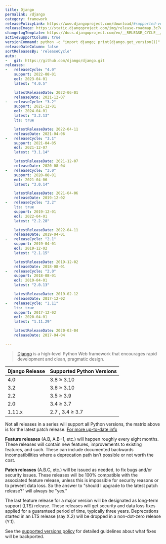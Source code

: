 ```yaml
---
title: Django
permalink: /django
category: framework
releasePolicyLink: https://www.djangoproject.com/download/#supported-versions
releaseImage: https://static.djangoproject.com/img/release-roadmap.3c7ece4f31b3.png
changelogTemplate: https://docs.djangoproject.com/en/__RELEASE_CYCLE__/releases/__LATEST__/
activeSupportColumn: true
versionCommand: python -c "import django; print(django.get_version())"
releaseDateColumn: false
sortReleasesBy: 'releaseCycle'
auto:
-   git: https://github.com/django/django.git
releases:
-   releaseCycle: "4.0"
    support: 2022-08-01
    eol: 2023-04-01
    latest: "4.0.5"

    latestReleaseDate: 2022-06-01
    releaseDate: 2021-12-07
-   releaseCycle: "3.2"
    support: 2021-12-01
    eol: 2024-04-01
    latest: "3.2.13"
    lts: true

    latestReleaseDate: 2022-04-11
    releaseDate: 2021-04-06
-   releaseCycle: "3.1"
    support: 2021-04-05
    eol: 2021-12-07
    latest: "3.1.14"

    latestReleaseDate: 2021-12-07
    releaseDate: 2020-08-04
-   releaseCycle: "3.0"
    support: 2020-08-01
    eol: 2021-04-06
    latest: "3.0.14"

    latestReleaseDate: 2021-04-06
    releaseDate: 2019-12-02
-   releaseCycle: "2.2"
    lts: true
    support: 2019-12-01
    eol: 2022-04-01
    latest: "2.2.28"

    latestReleaseDate: 2022-04-11
    releaseDate: 2019-04-01
-   releaseCycle: "2.1"
    support: 2019-04-01
    eol: 2019-12-02
    latest: "2.1.15"

    latestReleaseDate: 2019-12-02
    releaseDate: 2018-08-01
-   releaseCycle: "2.0"
    support: 2018-08-01
    eol: 2019-04-01
    latest: "2.0.13"

    latestReleaseDate: 2019-02-12
    releaseDate: 2017-12-02
-   releaseCycle: "1.11"
    lts: true
    support: 2017-12-02
    eol: 2020-04-01
    latest: "1.11.29"

    latestReleaseDate: 2020-03-04
    releaseDate: 2017-04-04

---
```


> [Django](https://www.djangoproject.com/) is a high-level Python Web framework that encourages rapid development and clean, pragmatic design.

Django Release|Supported Python Versions
--------------|-------------------------
4.0           |3.8 ≥ 3.10
3.2           |3.6 ≥ 3.10
2.2           |3.5 ≥ 3.9
2.0           |3.4 ≥ 3.7
1.11.x        |2.7 , 3.4 ≥ 3.7

Not all releases in a series will support all Python versions, the matrix above is for the latest patch release.
[For more up-to-date info](https://docs.djangoproject.com/en/4.0/faq/install/#what-python-version-can-i-use-with-django)

**Feature releases** (A.B, A.B+1, etc.) will happen roughly every eight months. These releases will contain new features, improvements to existing features, and such. These can include documented backwards incompatibilities where a deprecation path isn’t possible or not worth the cost.

**Patch releases** (A.B.C, etc.) will be issued as needed, to fix bugs and/or security issues. These releases will be 100% compatible with the associated feature release, unless this is impossible for security reasons or to prevent data loss. So the answer to "should I upgrade to the latest patch release?” will always be "yes."

The last feature release for a major version will be designated as long-term support (LTS) release. These releases will get security and data loss fixes applied for a guaranteed period of time, typically three years. Deprecations started in an LTS release (say X.2) will be dropped in a non-dot-zero release (Y.1).

See the [supported versions policy](https://docs.djangoproject.com/en/dev/internals/release-process/#supported-versions) for detailed guidelines about what fixes will be backported.
